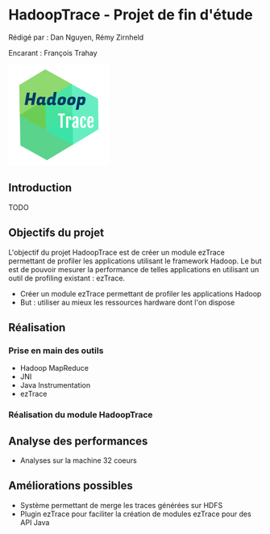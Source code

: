 # HadoopTrace - Projet de fin d'étude
Rédigé par : Dan Nguyen, Rémy Zirnheld

Encarant : François Trahay

![](./Logo.png)

## Introduction
TODO

## Objectifs du projet
L'objectif du projet HadoopTrace est de créer un module ezTrace permettant de profiler
les applications utilisant le framework Hadoop. Le but est de pouvoir mesurer la performance
de telles applications en utilisant un outil de profiling existant : ezTrace.

- Créer un module ezTrace permettant de profiler les applications Hadoop
- But : utiliser au mieux les ressources hardware dont l'on dispose

## Réalisation
### Prise en main des outils
- Hadoop MapReduce
- JNI
- Java Instrumentation
- ezTrace

### Réalisation du module HadoopTrace

## Analyse des performances
- Analyses sur la machine 32 coeurs

## Améliorations possibles
- Système permettant de merge les traces générées sur HDFS
- Plugin ezTrace pour faciliter la création de modules ezTrace pour des
  API Java